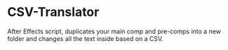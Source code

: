 # CSV-Translator
After Effects script, duplicates your main comp and pre-comps into a new folder and changes all the text inside based on a CSV. 
